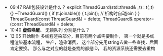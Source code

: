 
- 09:47 
	RAII包装设计是什么？
	explicit ThreadGuard(std::thread& _t) : t(_t) {} ~ThreadGuard() { if (t.joinable()) { t.join(); // 析构时自动join } } ThreadGuard(const ThreadGuard&) = delete; ThreadGuard& operator=(const ThreadGuard&) = delete; 
- 10:40 
	**虚假唤醒**、
	无锁队列 分别是什么？ 
- 12:05 
	开始制作 多线程渲染部分，目前有两个点需要制作，
	第一个就是多线程渲染基本流程， 生产，渲染消费， 这个部分先用string去做一些查找，后面肯定要换。
	那么与之对应的就是查找的都是ID， 我的资源系统还需要去重构 